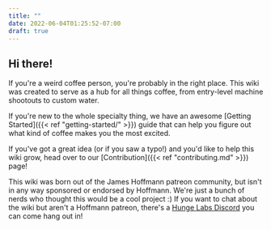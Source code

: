 ```yaml
---
title: ""
date: 2022-06-04T01:25:52-07:00
draft: true
---
```


## Hi there!

If you're a weird coffee person, you're probably in the right place. This wiki was created to serve as a hub for all things coffee, from entry-level machine shootouts to custom water.

If you're new to the whole specialty thing, we have an awesome [Getting Started]({{< ref "getting-started/" >}}) guide that can help you figure out what kind of coffee makes you the most excited.

If you've got a great idea (or if you saw a typo!) and you'd like to help this wiki grow, head over to our [Contribution]({{< ref "contributing.md" >}}) page!

This wiki was born out of the James Hoffmann patreon community, but isn't in any way sponsored or endorsed by Hoffmann. We're just a bunch of nerds who thought this would be a cool project :)
If you want to chat about the wiki but aren't a Hoffmann patreon, there's a [Hunge Labs Discord](https://discord.gg/2bkDE3FjHg) you can come hang out in!
